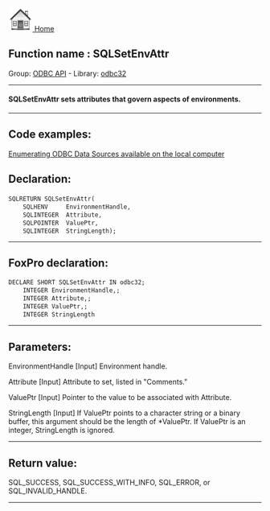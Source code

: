 [<img src="../../images/home.png"> Home ](https://github.com/VFPX/Win32API)  

## Function name : SQLSetEnvAttr
Group: [ODBC API](../../functions_group.md#ODBC_API)  -  Library: [odbc32](../../libraries.md#odbc32)  
***  


#### SQLSetEnvAttr sets attributes that govern aspects of environments.
***  


## Code examples:
[Enumerating ODBC Data Sources available on the local computer](../../samples/sample_284.md)  

## Declaration:
```foxpro  
SQLRETURN SQLSetEnvAttr(
	SQLHENV     EnvironmentHandle,
	SQLINTEGER  Attribute,
	SQLPOINTER  ValuePtr,
	SQLINTEGER  StringLength);  
```  
***  


## FoxPro declaration:
```foxpro  
DECLARE SHORT SQLSetEnvAttr IN odbc32;
	INTEGER EnvironmentHandle,;
	INTEGER Attribute,;
	INTEGER ValuePtr,;
	INTEGER StringLength  
```  
***  


## Parameters:
EnvironmentHandle 
[Input]
Environment handle. 

Attribute 
[Input]
Attribute to set, listed in "Comments." 

ValuePtr 
[Input]
Pointer to the value to be associated with Attribute.

StringLength 
[Input] If ValuePtr points to a character string or a binary buffer, this argument should be the length of *ValuePtr. If ValuePtr is an integer, StringLength is ignored.   
***  


## Return value:
SQL_SUCCESS, SQL_SUCCESS_WITH_INFO, SQL_ERROR, or SQL_INVALID_HANDLE.  
***  

